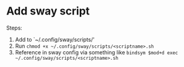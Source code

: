 # Add sway script
Steps:
1. Add to `~/.config/sway/scripts/'
2. Run `chmod +x
   ~/.config/sway/scripts/<scriptname>.sh`
3. Reference in sway config via something like `bindsym $mod+d exec ~/.config/sway/scripts/<scriptname>.sh`
